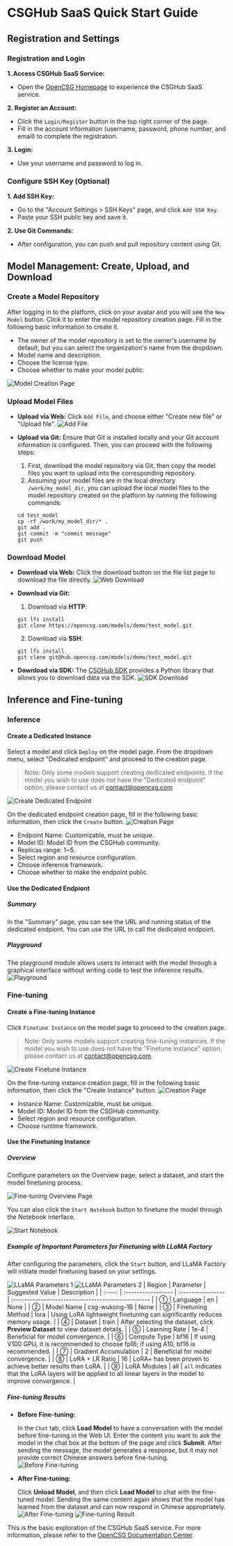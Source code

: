 # CSGHub SaaS Quick Start Guide

## Registration and Settings

### Registration and Login

**1. Access CSGHub SaaS Service:**

- Open the [OpenCSG Homepage](https://opencsg.com/) to experience the CSGHub SaaS service.

**2. Register an Account:**

- Click the `Login/Register` button in the top right corner of the page.
- Fill in the account information (username, password, phone number, and email) to complete the registration.

**3. Login:**

- Use your username and password to log in.

### Configure SSH Key (Optional)

**1. Add SSH Key:**

- Go to the "Account Settings > SSH Keys" page, and click `Add SSH Key`.
- Paste your SSH public key and save it.

**2. Use Git Commands:**

- After configuration, you can push and pull repository content using Git.

## Model Management: Create, Upload, and Download

### Create a Model Repository

After logging in to the platform, click on your avatar and you will see the `New Model` button. Click it to enter the model repository creation page. Fill in the following basic information to create it.

- The owner of the model repository is set to the owner's username by default, but you can select the organization's name from the dropdown.
- Model name and description.
- Choose the license type.
- Choose whether to make your model public.

![Model Creation Page](images/create_model_repo_en.png)

### Upload Model Files

- **Upload via Web:**
  Click `Add File`, and choose either "Create new file" or "Upload file".
  ![Add File](images/add_newfile_en.png)

- **Upload via Git:**
  Ensure that Git is installed locally and your Git account information is configured. Then, you can proceed with the following steps:

  1. First, download the model repository via Git, then copy the model files you want to upload into the corresponding repository.
  2. Assuming your model files are in the local directory `/work/my_model_dir`, you can upload the local model files to the model repository created on the platform by running the following commands:
    ```
    cd test_model
    cp -rf /work/my_model_dir/* .
    git add .
    git commit -m "commit message"
    git push
    ```

### Download Model

- **Download via Web:**
  Click the download button on the file list page to download the file directly.
  ![Web Download](images/download_file_en.png)

- **Download via Git:**

  1. Download via **HTTP**:
    ```
    git lfs install
    git clone https://opencsg.com/models/demo/test_model.git
    ```

  2. Download via **SSH**:
    ```
    git lfs install
    git clone git@hub.opencsg.com/models/demo/test_model.git
    ```

- **Download via SDK:**
  The [CSGHub SDK](https://github.com/OpenCSGs/csghub-sdk) provides a Python library that allows you to download data via the SDK.
  ![SDK Download](images/download_sdk_en.png)

## Inference and Fine-tuning

### Inference

#### Create a Dedicated Instance

Select a model and click `Deploy` on the model page. From the dropdown menu, select "Dedicated endpoint" and proceed to the creation page.
> Note: Only some models support creating dedicated endpoints. If the model you wish to use does not have the "Dedicated endpoint" option, please contact us at <contact@opencsg.com>.

![Create Dedicated Endpoint](images/endpoint_menu_en.png)

On the dedicated endpoint creation page, fill in the following basic information, then click the `Create` button.
![Creation Page](images/endpoint_create_en.png)

- Endpoint Name: Customizable, must be unique.
- Model ID: Model ID from the CSGHub community.
- Replicas range: 1~5.
- Select region and resource configuration.
- Choose inference framework.
- Choose whether to make the endpoint public.

#### Use the Dedicated Endpiont

##### Summary

In the "Summary" page, you can see the URL and running status of the dedicated endpiont. You can use the URL to call the dedicated endpoint.

##### Playground

The playground module allows users to interact with the model through a graphical interface without writing code to test the inference results.
![Playground](images/endpoint_playground_en.png)

### Fine-tuning

#### Create a Fine-tuning Instance

Click `Finetune Instance` on the model page to proceed to the creation page.
> Note: Only some models support creating fine-tuning instances. If the model you wish to use does not have the "Finetune Instance" option, please contact us at <contact@opencsg.com>.

![Create Finetune Instance](images/finetune_menu_en.png)

On the fine-tuning instance creation page, fill in the following basic information, then click the "Create Instance" button.
![Creation Page](images/finetune_create_en.png)

- Instance Name: Customizable, must be unique.
- Model ID: Model ID from the CSGHub community.
- Select region and resource configuration.
- Choose runtime framework.

#### Use the Finetuning Instance

##### Overview

Configure parameters on the Overview page, select a dataset, and start the model finetuning process.

![Fine-tuning Overview Page](images/finetune_llamafactory_en.png)

You can also click the `Start Notebook` button to finetune the model through the Notebook interface.

![Start Notebook](images/finetune_notebook_en.png)

##### Example of Important Parameters for Finetuning with LLaMA Factory

After configuring the parameters, click the `Start` button, and LLaMA Factory will initiate model finetuning based on your settings.

![LLaMA Parameters 1](images/llama_para_1_en.png)
![LLaMA Parameters 2](images/llama_para_2_en.png)
| Region | Parameter          | Suggested Value   | Description                                        |
| :----: | :----------------- | :---------------- | :------------------------------------------------- |
| ①      | Language           | en                | None                                               |
| ②      | Model Name         | csg-wukong-1B     | None                                               |
| ③      | Finetuning Method | lora              | Using LoRA lightweight finetuning can significantly reduces memory usage. |
| ④      | Dataset            | train             | After selecting the dataset, click **Preview Dataset** to view dataset details. |
| ⑤      | Learning Rate      | 1e-4              | Beneficial for model convergence.                      |
| ⑥      | Compute Type   | bf16              | If using V100 GPU, it is recommended to choose fp16; if using A10, bf16 is recommended. |
| ⑦      | Gradient Accumulation | 2              | Beneficial for model convergence.                      |
| ⑧      | LoRA + LR Ratio | 16         | LoRA+ has been proven to achieve better results than LoRA. |
| ⑨      | LoRA Modules | all             | `all` indicates that the LoRA layers will be applied to all linear layers in the model to improve convergence. |

##### Fine-tuning Results

- **Before Fine-tuning:**

  In the `Chat` tab, click **Load Model** to have a conversation with the model before fine-tuning in the Web UI. Enter the content you want to ask the model in the chat box at the bottom of the page and click **Submit**. After sending the message, the model generates a response, but it may not provide correct Chinese answers before fine-tuning.
  ![Before Fine-tuning](images/before_fintune_en.png)

- **After Fine-tuning:**

  Click **Unload Model**, and then click **Load Model** to chat with the fine-tuned model. Sending the same content again shows that the model has learned from the dataset and can now respond in Chinese appropriately.
  ![After Fine-tuning](images/after_fintune_en.png)
  ![Fine-tuning Result](images/fintune_result_en.png)

This is the basic exploration of the CSGHub SaaS service. For more information, please refer to the [OpenCSG Documentation Center](https://opencsg.com/docs/en/intro).

